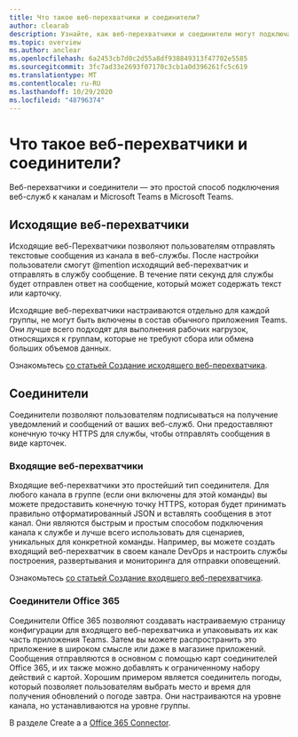```yaml
---
title: Что такое веб-перехватчики и соединители?
author: clearab
description: Узнайте, как веб-перехватчики и соединители могут подключаться к веб-службам в клиенте Teams.
ms.topic: overview
ms.author: anclear
ms.openlocfilehash: 6a2453cb7d0c2d55a8df938849313f47702e5585
ms.sourcegitcommit: 3fc7ad33e2693f07170c3cb1a0d396261fc5c619
ms.translationtype: MT
ms.contentlocale: ru-RU
ms.lasthandoff: 10/29/2020
ms.locfileid: "48796374"
---
```

# <a name="what-are-webhooks-and-connectors"></a>Что такое веб-перехватчики и соединители?

Веб-перехватчики и соединители — это простой способ подключения веб-служб к каналам и Microsoft Teams в Microsoft Teams. 

## <a name="outgoing-webhooks"></a>Исходящие веб-перехватчики

Исходящие веб-Перехватчики позволяют пользователям отправлять текстовые сообщения из канала в веб-службы. После настройки пользователи смогут @mention исходящий веб-перехватчик и отправлять в службу сообщение. В течение пяти секунд для службы будет отправлен ответ на сообщение, который может содержать текст или карточку.

Исходящие веб-перехватчики настраиваются отдельно для каждой группы, не могут быть включены в состав обычного приложения Teams. Они лучше всего подходят для выполнения рабочих нагрузок, относящихся к группам, которые не требуют сбора или обмена больших объемов данных.

Ознакомьтесь [со статьей Создание исходящего веб-перехватчика](~/webhooks-and-connectors/how-to/add-outgoing-webhook.md).

## <a name="connectors"></a>Соединители

Соединители позволяют пользователям подписываться на получение уведомлений и сообщений от ваших веб-служб. Они предоставляют конечную точку HTTPS для службы, чтобы отправлять сообщения в виде карточек.

### <a name="incoming-webhooks"></a>Входящие веб-перехватчики

Входящие веб-перехватчики это простейший тип соединителя. Для любого канала в группе (если они включены для этой команды) вы можете предоставить конечную точку HTTPS, которая будет принимать правильно отформатированный JSON и вставлять сообщения в этот канал. Они являются быстрым и простым способом подключения канала к службе и лучше всего использовать для сценариев, уникальных для конкретной команды. Например, вы можете создать входящий веб-перехватчик в своем канале DevOps и настроить службы построения, развертывания и мониторинга для отправки оповещений.

Ознакомьтесь [со статьей Создание входящего веб-перехватчика](~/webhooks-and-connectors/how-to/add-incoming-webhook.md).

### <a name="office-365-connectors"></a>Соединители Office 365

Соединители Office 365 позволяют создавать настраиваемую страницу конфигурации для входящего веб-перехватчика и упаковывать их как часть приложения Teams. Затем вы можете распространить это приложение в широком смысле или даже в магазине приложений. Сообщения отправляются в основном с помощью карт соединителей Office 365, и их также можно добавлять к ограниченному набору действий с картой. Хорошим примером является соединитель погоды, который позволяет пользователям выбрать место и время для получения обновлений о погоде завтра. Они настраиваются на уровне канала, но устанавливаются на уровне группы.

В разделе Create a a [Office 365 Connector](~/webhooks-and-connectors/how-to/connectors-creating.md).
